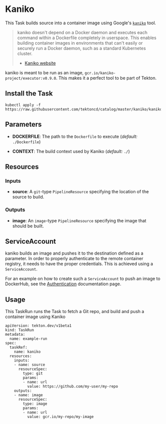 # Kaniko

This Task builds source into a container image using Google's
[`kaniko`](https://github.com/GoogleCloudPlatform/kaniko) tool.

>kaniko doesn't depend on a Docker daemon and executes each command within a
>Dockerfile completely in userspace.  This enables building container images in
>environments that can't easily or securely run a Docker daemon, such as a
>standard Kubernetes cluster.
> - [Kaniko website](https://github.com/GoogleCloudPlatform/kaniko)

kaniko is meant to be run as an image, `gcr.io/kaniko-project/executor:v0.9.0`. This
makes it a perfect tool to be part of Tekton.

## Install the Task

```
kubectl apply -f https://raw.githubusercontent.com/tektoncd/catalog/master/kaniko/kaniko.yaml
```

## Parameters

* **DOCKERFILE**: The path to the `Dockerfile` to execute (_default:_
  `./Dockerfile`)

* **CONTEXT**: The build context used by Kaniko (_default:_
  `./`)

## Resources

### Inputs

* **source**: A `git`-type `PipelineResource` specifying the location of the
  source to build.

### Outputs

* **image**: An `image`-type `PipelineResource` specifying the image that should
  be built.

## ServiceAccount

kaniko builds an image and pushes it to the destination defined as a parameter.
In order to properly authenticate to the remote container registry, it needs to
have the proper credentials. This is achieved using a `ServiceAccount`.

For an example on how to create such a `ServiceAccount` to push an image to
DockerHub, see the
[Authentication](https://github.com/tektoncd/pipeline/blob/master/docs/auth.md#basic-authentication-docker)
documentation page.

## Usage

This TaskRun runs the Task to fetch a Git repo, and build and push a container
image using Kaniko

```
apiVersion: tekton.dev/v1beta1
kind: TaskRun
metadata:
  name: example-run
spec:
  taskRef:
    name: kaniko
  resources:
    inputs:
    - name: source
      resourceSpec:
        type: git
        params:
        - name: url
          value: https://github.com/my-user/my-repo
    outputs:
    - name: image
      resourceSpec:
        type: image
        params:
        - name: url
          value: gcr.io/my-repo/my-image
```
